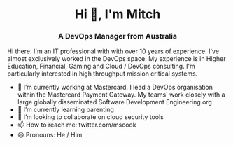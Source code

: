 <h1 align="center">Hi 👋, I'm Mitch</h1>
<h3 align="center">A DevOps Manager from Australia</h3>

Hi there. I'm an IT professional with with over 10 years of experience. I've almost exclusively worked in the DevOps space. My experience is in Higher Education, Financial, Gaming and Cloud / DevOps consulting. I'm particularly interested in high throughput mission critical systems. 

- 💬 I’m currently working at Mastercard. I lead a DevOps organisation within the Mastercard Payment Gateway. My teams' work closely with a large globally disseminated Software Development Engineering org
- 🌱 I’m currently learning parenting
- 👯 I’m looking to collaborate on cloud security tools
- 📫 How to reach me: twitter.com/mscook
- 😄 Pronouns: He / Him
